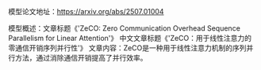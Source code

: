 模型论文地址：https://arxiv.org/abs/2507.01004

模型概述：文章标题《'ZeCO: Zero Communication Overhead Sequence Parallelism for Linear Attention'》
中文文章标题《'ZeCO：用于线性注意力的零通信开销序列并行性'》
文章内容：ZeCO是一种用于线性注意力机制的序列并行方法，通过消除通信开销提高了并行效率。
